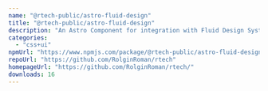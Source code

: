 ```yaml
---
name: "@rtech-public/astro-fluid-design"
title: "@rtech-public/astro-fluid-design"
description: "An Astro Component for integration with Fluid Design System [utopia]"
categories:
  - "css+ui"
npmUrl: "https://www.npmjs.com/package/@rtech-public/astro-fluid-design"
repoUrl: "https://github.com/RolginRoman/rtech"
homepageUrl: "https://github.com/RolginRoman/rtech/"
downloads: 16
---
```

